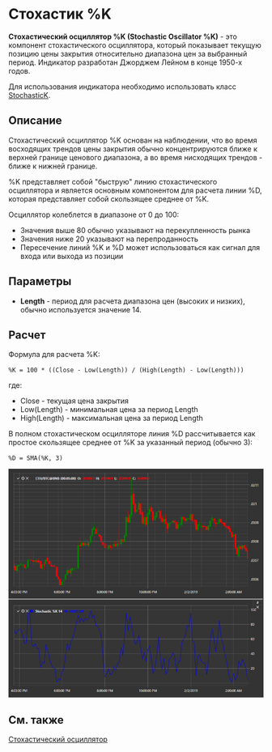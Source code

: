 # Стохастик %K

**Стохастический осциллятор %K (Stochastic Oscillator %K)** - это компонент стохастического осциллятора, который показывает текущую позицию цены закрытия относительно диапазона цен за выбранный период. Индикатор разработан Джорджем Лейном в конце 1950-х годов.

Для использования индикатора необходимо использовать класс [StochasticK](xref:StockSharp.Algo.Indicators.StochasticK).

## Описание

Стохастический осциллятор %K основан на наблюдении, что во время восходящих трендов цены закрытия обычно концентрируются ближе к верхней границе ценового диапазона, а во время нисходящих трендов - ближе к нижней границе.

%K представляет собой "быструю" линию стохастического осциллятора и является основным компонентом для расчета линии %D, которая представляет собой скользящее среднее от %K.

Осциллятор колеблется в диапазоне от 0 до 100:
- Значения выше 80 обычно указывают на перекупленность рынка
- Значения ниже 20 указывают на перепроданность
- Пересечение линий %K и %D может использоваться как сигнал для входа или выхода из позиции

## Параметры

- **Length** - период для расчета диапазона цен (высоких и низких), обычно используется значение 14.

## Расчет

Формула для расчета %K:

```
%K = 100 * ((Close - Low(Length)) / (High(Length) - Low(Length)))
```

где:
- Close - текущая цена закрытия
- Low(Length) - минимальная цена за период Length
- High(Length) - максимальная цена за период Length

В полном стохастическом осцилляторе линия %D рассчитывается как простое скользящее среднее от %K за указанный период (обычно 3):

```
%D = SMA(%K, 3)
```

![IndicatorStochasticK](../../../../images/indicatorstochastick.png)

## См. также

[Стохастический осциллятор](stochastic_oscillator.md)